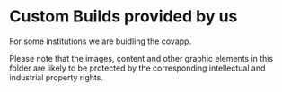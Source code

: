 # Custom Builds provided by us

For some institutions we are buidling the covapp.

Please note that the images, content and other graphic elements in this folder are likely to be protected by the corresponding intellectual and industrial property rights.
